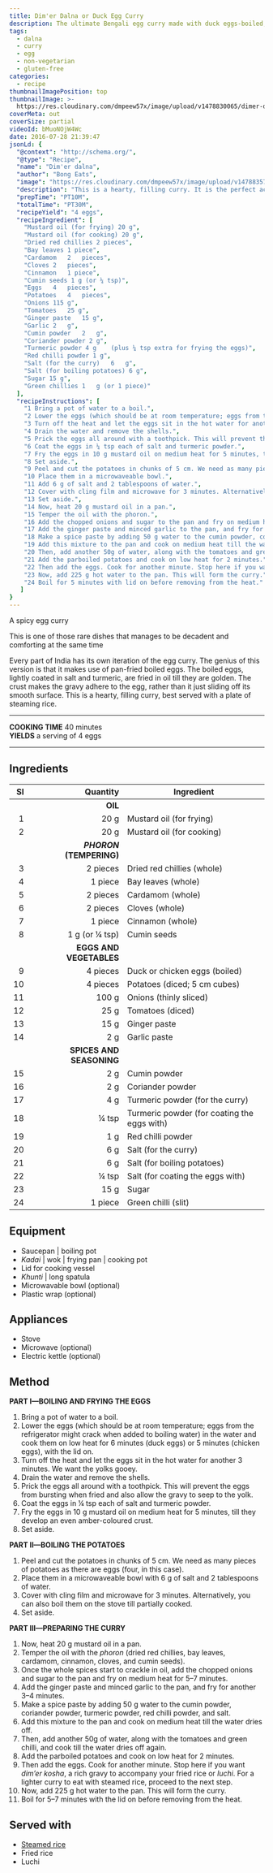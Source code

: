 ```yaml
---
title: Dim'er Dalna or Duck Egg Curry
description: The ultimate Bengali egg curry made with duck eggs-boiled, fried golden, then cooked in onion-garlic-ginger-tomato-garam masala sauce.
tags:
  - dalna
  - curry
  - egg
  - non-vegetarian
  - gluten-free
categories:
  - recipe
thumbnailImagePosition: top
thumbnailImage: >-
  https://res.cloudinary.com/dmpeew57x/image/upload/v1478830065/dimer-dalna_thumbnail.jpg
coverMeta: out
coverSize: partial
videoId: bMuoNOjW4Wc
date: 2016-07-28 21:39:47
jsonLd: {
  "@context": "http://schema.org/",
  "@type": "Recipe",
  "name": "Dim'er dalna",
  "author": "Bong Eats",
  "image": "https://res.cloudinary.com/dmpeew57x/image/upload/v1478835725/thumbs/dimer-dalna_thumbnail._smalljpg.jpg",
  "description": "This is a hearty, filling curry. It is the perfect accompaniment to a plate of steaming rice.",
  "prepTime": "PT10M",
  "totalTime": "PT30M",
  "recipeYield": "4 eggs",
  "recipeIngredient": [
    "Mustard oil (for frying) 20 g",
    "Mustard oil (for cooking) 20 g",
    "Dried red chillies 2 pieces",
    "Bay leaves 1 piece",
    "Cardamom	2	pieces",
    "Cloves	2	pieces",
    "Cinnamon	1 piece",
    "Cumin seeds 1 g (or ¼ tsp)",
    "Eggs	4	pieces",
    "Potatoes	4	pieces",
    "Onions	115	g",
    "Tomatoes	25 g",
    "Ginger paste	15 g",
    "Garlic	2	g",
    "Cumin powder	2	g",
    "Coriander powder 2	g",		
    "Turmeric powder 4 g	(plus ¼ tsp extra for frying the eggs)",
    "Red chilli powder 1 g",
    "Salt (for the curry)	6	g",
    "Salt (for boiling potatoes) 6 g",
    "Sugar 15 g",
    "Green chillies	1	g (or 1 piece)"
  ],
  "recipeInstructions": [
    "1 Bring a pot of water to a boil.",
    "2 Lower the eggs (which should be at room temperature; eggs from the refrigerator might crack when added to boiling water) in the water and cook them on low heat for 6 minutes (duck eggs) or 5 minutes (chicken eggs), with the lid on.",
    "3 Turn off the heat and let the eggs sit in the hot water for another 3 minutes. We want the yolks gooey.",
    "4 Drain the water and remove the shells.",
    "5 Prick the eggs all around with a toothpick. This will prevent the eggs from bursting when fried and allow the gravy to seep into the yoke.",
    "6 Coat the eggs in ¼ tsp each of salt and turmeric powder.",
    "7 Fry the eggs in 10 g mustard oil on medium heat for 5 minutes, till they develop an even amber-coloured crust.",
    "8 Set aside.",
    "9 Peel and cut the potatoes in chunks of 5 cm. We need as many pieces of potatoes as there are eggs (four, in this case).",
    "10 Place them in a microwaveable bowl.",
    "11 Add 6 g of salt and 2 tablespoons of water.",
    "12 Cover with cling film and microwave for 3 minutes. Alternatively, you can also boil them on the stove till partially cooked.",
    "13 Set aside.",
    "14 Now, heat 20 g mustard oil in a pan.",
    "15 Temper the oil with the phoron.",
    "16 Add the chopped onions and sugar to the pan and fry on medium heat for 5–7 minutes.",
    "17 Add the ginger paste and minced garlic to the pan, and fry for another 3–4 minutes.",
    "18 Make a spice paste by adding 50 g water to the cumin powder, coriander powder, turmeric powder, red chilli powder, and salt.",
    "19 Add this mixture to the pan and cook on medium heat till the water dries off.",
    "20 Then, add another 50g of water, along with the tomatoes and green chilli, and cook till the water dries off.",
    "21 Add the parboiled potatoes and cook on low heat for 2 minutes.",
    "22 Then add the eggs. Cook for another minute. Stop here if you want dim’er kosha, a rich gravy to accompany your fried rice or luchi. For a lighter curry to eat with steamed rice, proceed to the next step.",
    "23 Now, add 225 g hot water to the pan. This will form the curry.",
    "24 Boil for 5 minutes with lid on before removing from the heat."
   ]
}
---
```



<p class="post-byline">A spicy egg curry</p>

<p class="post-intro">This is one of those rare dishes that manages to be decadent and comforting at the same time</p>

<!-- more -->
<span class="dropcap">E</span>very part of India has its own iteration of the egg curry. The genius of this version is that it makes use of pan-fried boiled eggs. The boiled eggs, lightly coated in salt and turmeric, are fried in oil till they are golden. The crust makes the gravy adhere to the egg, rather than it just sliding off its smooth surface. This is a hearty, filling curry, best served with a plate of steaming rice.

***

**COOKING TIME** 40 minutes   
**YIELDS** a serving of 4 eggs

***
## Ingredients
| Sl|                Quantity | Ingredient                                  |
|--:|------------------------:|---------------------------------------------|
|   |**OIL**                  |                                             |
| 1 |                    20 g | Mustard oil (for frying)                    |
| 2 |                    20 g | Mustard oil (for cooking)                   |
|   |**_PHORON_ (TEMPERING)** |                                             |
| 3 |                2 pieces | Dried red chillies (whole)                  |
| 4 |                 1 piece | Bay leaves (whole)                          |
| 5 |                2 pieces | Cardamom (whole)                            |
| 6 |                2 pieces | Cloves (whole)                              |
| 7 |                 1 piece | Cinnamon (whole)                            |
| 8 |          1 g (or ¼ tsp) | Cumin seeds                                 |
|   |**EGGS AND VEGETABLES**  |                                             |
| 9 |                4 pieces | Duck or chicken eggs (boiled)               |
|10 |                4 pieces | Potatoes (diced; 5 cm cubes)                |
|11 |                   100 g | Onions (thinly sliced)                      |
|12 |                    25 g | Tomatoes (diced)                            |
|13 |                    15 g | Ginger paste                                |
|14 |                     2 g | Garlic paste                                |
|   |**SPICES AND SEASONING** |                                             |
|15 |                     2 g | Cumin powder                                |
|16 |                     2 g | Coriander powder                            |
|17 |                     4 g | Turmeric powder (for the curry)             |
|18 |                   ¼ tsp | Turmeric powder (for coating the eggs with) |
|19 |                     1 g | Red chilli powder                           |
|20 |                     6 g | Salt (for the curry)                        |
|21 |                    6 g  | Salt (for boiling potatoes)                 |
|22 |                   ¼ tsp | Salt (for coating the eggs with)            |
|23 |                    15 g | Sugar                                       |
|24 |                 1 piece | Green chilli (slit)                         |

## Equipment
- Saucepan | boiling pot
- _Kadai_ | wok | frying pan | cooking pot
- Lid for cooking vessel
- _Khunti_ | long spatula
- Microwavable bowl (optional)
- Plastic wrap (optional)

## Appliances
- Stove
- Microwave (optional)
- Electric kettle (optional)

## Method
**PART I—BOILING AND FRYING THE EGGS**
1. Bring a pot of water to a boil.
2. Lower the eggs (which should be at room temperature; eggs from the refrigerator might crack when added to boiling water) in the water and cook them on low heat for 6 minutes (duck eggs) or 5 minutes (chicken eggs), with the lid on.
3. Turn off the heat and let the eggs sit in the hot water for another 3 minutes. We want the yolks gooey.
4. Drain the water and remove the shells.
5. Prick the eggs all around with a toothpick. This will prevent the eggs from bursting when fried and also allow the gravy to seep to the yolk.
6. Coat the eggs in ¼ tsp each of salt and turmeric powder.
7. Fry the eggs in 10 g mustard oil on medium heat for 5 minutes, till they develop an even amber-coloured crust.
8. Set aside.

  **PART II—BOILING THE POTATOES**
1. Peel and cut the potatoes in chunks of 5 cm. We need as many pieces of potatoes as there are eggs (four, in this case).
2. Place them in a microwaveable bowl with 6 g of salt and 2 tablespoons of water.
3. Cover with cling film and microwave for 3 minutes. Alternatively, you can also boil them on the stove till partially cooked.
4. Set aside.

  **PART III—PREPARING THE CURRY**
1. Now, heat 20 g mustard oil in a pan.
2. Temper the oil with the _phoron_ (dried red chillies, bay leaves, cardamom, cinnamon, cloves, and cumin seeds).
3. Once the whole spices start to crackle in oil, add the chopped onions and sugar to the pan and fry on medium heat for 5–7 minutes.
4. Add the ginger paste and minced garlic to the pan, and fry for another 3–4 minutes.
5. Make a spice paste by adding 50 g water to the cumin powder, coriander powder, turmeric powder, red chilli powder, and salt.
6. Add this mixture to the pan and cook on medium heat till the water dries off.
7. Then, add another 50g of water, along with the tomatoes and green chilli, and cook till the water dries off again.
8. Add the parboiled potatoes and cook on low heat for 2 minutes.
9. Then add the eggs. Cook for another minute. Stop here if you want _dim’er kosha_, a rich gravy to accompany your fried rice or _luchi_. For a lighter curry to eat with steamed rice, proceed to the next step.
10. Now, add 225 g hot water to the pan. This will form the curry.
11. Boil for 5–7 minutes with the lid on before removing from the heat.


## Served with
- [Steamed rice](/how-to/cook-the-perfect-rice/)
- Fried rice
- Luchi
